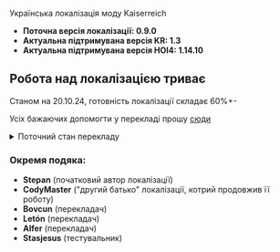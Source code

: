 Українська локалізація моду Kaiserreich 
- **Поточна версія локалізації: 0.9.0**
- **Актуальна підтримувана версія KR: 1.3**
- **Актуальна підтримувана версія HOI4: 1.14.10**

## **Робота над локалізацією триває**
Станом на 20.10.24, готовність локалізації складає 60%+-

Усіх бажаючих допомогти у перекладі прошу [сюди](https://t.me/ponieslikehoi4genocides)

<details>
<summary>Поточний стан перекладу</summary>

### :white_check_mark:Готово:

### :fast_forward:У процесі затвердження:

### :ballot_box_with_check:Повністю перекладено:
- Україна - **Вадим (Bovcun)** і **Stepan**
- Міттельєвропа - **Данило (CodyMaster)**
- Соц. Італія - **Данило (CodyMaster)**
- Австрійська Імперія - **Letón** i **Stepan**
- Кліка Аньцін - **Вадим (Bovcun)**

### :arrow_forward:У процесі перекладу:

### :name_badge:Не перекладено або перекладено частково:
- Усі країни США
- Більшість країн Китаю
- Домініон Канада
- Японія
- Німецька Імперія
- Росія
- Данія
- Ірландія
- Османська Імпреія
- Республіка Франція
</details>

### Окремя подяка:
- **Stepan** (початковий автор локалізації)
- **CodyMaster** ("другий батько" локалізації, котрий продовжив її роботу)
- **Bovcun** (перекладач)
- **Letón** (перекладач)
- **Alfer** (перекладач)
- **Stasjesus** (тестувальник)
